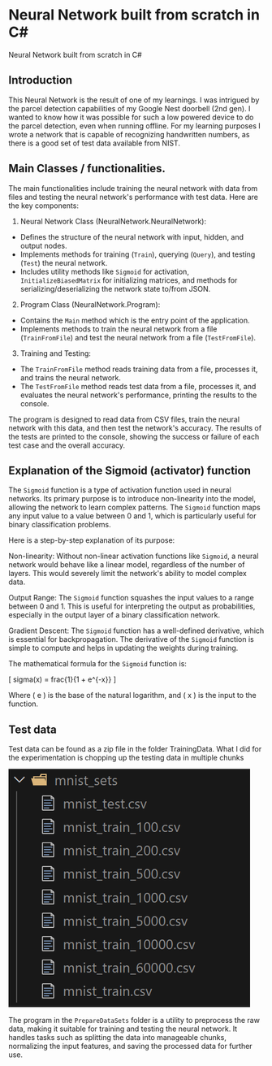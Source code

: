 # Neural Network built from scratch in C# 
Neural Network built from scratch in C#


## Introduction
This Neural Network is the result of one of my learnings. I was intrigued by the parcel detection capabilities of my Google Nest doorbell (2nd gen). I wanted to know how it was possible for such a low powered device to do the parcel detection, even when running offline. 
For my learning purposes I wrote a network that is capable of recognizing handwritten numbers, as there is a good set of test data available from NIST.

## Main Classes / functionalities. 
The main functionalities include training the neural network with data from files and testing the neural network's performance with test data. Here are the key components:

1. Neural Network Class (NeuralNetwork.NeuralNetwork):

- Defines the structure of the neural network with input, hidden, and output nodes.
- Implements methods for training (`Train`), querying (`Query`), and testing (`Test`) the neural network.
- Includes utility methods like `Sigmoid` for activation, `InitializeBiasedMatrix` for initializing matrices, and methods for serializing/deserializing the network state to/from JSON.

2. Program Class (NeuralNetwork.Program):

- Contains the `Main` method which is the entry point of the application.
- Implements methods to train the neural network from a file (`TrainFromFile`) and test the neural network from a file (`TestFromFile`).

3. Training and Testing:

- The `TrainFromFile` method reads training data from a file, processes it, and trains the neural network.
- The `TestFromFile` method reads test data from a file, processes it, and evaluates the neural network's performance, printing the results to the console.

The program is designed to read data from CSV files, train the neural network with this data, and then test the network's accuracy. The results of the tests are printed to the console, showing the success or failure of each test case and the overall accuracy.


## Explanation of the Sigmoid (activator) function
The `Sigmoid` function is a type of activation function used in neural networks. Its primary purpose is to introduce non-linearity into the model, allowing the network to learn complex patterns. The `Sigmoid` function maps any input value to a value between 0 and 1, which is particularly useful for binary classification problems.

Here is a step-by-step explanation of its purpose:

Non-linearity: Without non-linear activation functions like `Sigmoid`, a neural network would behave like a linear model, regardless of the number of layers. This would severely limit the network's ability to model complex data.

Output Range: The `Sigmoid` function squashes the input values to a range between 0 and 1. This is useful for interpreting the output as probabilities, especially in the output layer of a binary classification network.

Gradient Descent: The `Sigmoid` function has a well-defined derivative, which is essential for backpropagation. The derivative of the `Sigmoid` function is simple to compute and helps in updating the weights during training.

The mathematical formula for the `Sigmoid` function is:

[ sigma(x) = frac{1}{1 + e^{-x}} ]

Where ( e ) is the base of the natural logarithm, and ( x ) is the input to the function.

## Test data
Test data can be found as a zip file in the folder TrainingData. What I did for the experimentation is chopping up the testing data in multiple chunks

![alt text](Images\image.png)

The program in the `PrepareDataSets` folder is a utility to preprocess the raw data, making it suitable for training and testing the neural network. It handles tasks such as splitting the data into manageable chunks, normalizing the input features, and saving the processed data for further use.

